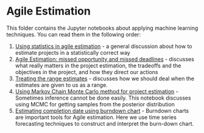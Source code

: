 # Agile Estimation

This folder contains the Jupyter notebooks about applying machine learning techniques. You can read them in the following order:
1. [Using statistics in agile estimation](agile_estimation_2.ipynb) - a general discussion about how to estimate projects in a statistically correct way
1. [Agile Estimation: missed opportunity and missed deadlines](agile_estimation_3.ipynb) - discusses what really matters in the project estimation, the tradeoffs and the objectives in the project, and how they direct our actions
1. [Treating the range estimates](range_estimates.ipynb) - discusses how we should deal when the estimates are given to us as a range. 
1. [Using Markov Chain Monte Carlo method for project estimation](Sampling.ipynb) - Sometimes inference cannot be done easily. This notebook discusses using MCMC for getting samples from the posterior distribution
1. [Estimating completion date using burndown chart](Burndown_chart.ipynb) - Burndown charts are important tools for Agile estimation. Here we use time series forecasting techniques to construct and interpret the burn-down chart.
